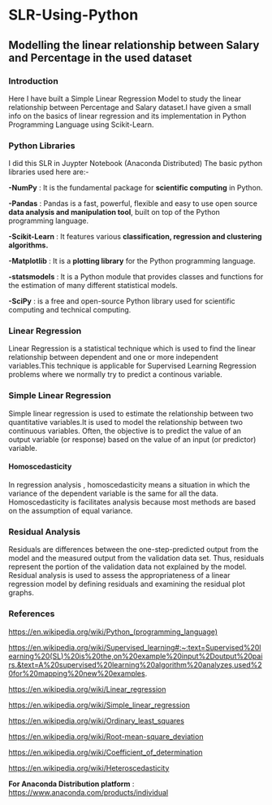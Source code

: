 # SLR-Using-Python

## **Modelling the linear relationship between Salary and Percentage in the used dataset**
### **Introduction**
Here I have built a Simple Linear Regression Model to study the linear relationship between Percentage and Salary dataset.I have given a small info on the basics of linear regression and its implementation in Python Programming Language using Scikit-Learn.

### **Python Libraries**
I did this SLR in Juypter Notebook (Anaconda Distributed)
The basic python libraries used here are:-

**-NumPy** : It is the fundamental package for **scientific computing** in Python.
    
**-Pandas** : Pandas is a fast, powerful, flexible and easy to use open source **data analysis and manipulation tool**, built on top of the Python programming language.

**-Scikit-Learn** : It features various **classification, regression and clustering algorithms.**

**-Matplotlib** : It is a **plotting library** for the Python programming language.

**-statsmodels** : It is a Python module that provides classes and functions for the estimation of many different statistical models.

**-SciPy** : is a free and open-source Python library used for scientific computing and technical computing. 

### **Linear Regression**
Linear Regression is a statistical technique which is used to find the linear relationship between dependent and one or more independent variables.This technique is applicable for Supervised Learning Regression problems where we normally try to predict a continous variable.

### **Simple Linear Regression**
Simple linear regression is used to estimate the relationship between two quantitative variables.It is used to model the relationship between two continuous variables. Often, the objective is to predict the value of an output variable (or response) based on the value of an input (or predictor) variable.
#### **Homoscedasticity**
In regression analysis , homoscedasticity means a situation in which the variance of the dependent variable is the same for all the data. Homoscedasticity is facilitates analysis because most methods are based on the assumption of equal variance.

### **Residual Analysis**
Residuals are differences between the one-step-predicted output from the model and the measured output from the validation data set. Thus, residuals represent the portion of the validation data not explained by the model.
Residual analysis is used to assess the appropriateness of a linear regression model by defining residuals and examining the residual plot graphs.

### **References**
https://en.wikipedia.org/wiki/Python_(programming_language)

https://en.wikipedia.org/wiki/Supervised_learning#:~:text=Supervised%20learning%20(SL)%20is%20the,on%20example%20input%2Doutput%20pairs.&text=A%20supervised%20learning%20algorithm%20analyzes,used%20for%20mapping%20new%20examples.

https://en.wikipedia.org/wiki/Linear_regression

https://en.wikipedia.org/wiki/Simple_linear_regression

https://en.wikipedia.org/wiki/Ordinary_least_squares

https://en.wikipedia.org/wiki/Root-mean-square_deviation

https://en.wikipedia.org/wiki/Coefficient_of_determination

https://en.wikipedia.org/wiki/Heteroscedasticity

**For Anaconda Distribution platform** : https://www.anaconda.com/products/individual
